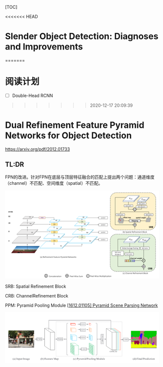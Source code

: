 [TOC]

<<<<<<< HEAD
# Slender Object Detection: Diagnoses and Improvements
=======
# 阅读计划

- [ ] Double-Head RCNN
>>>>>>> 2020-12-17 20:09:39

# Dual Refinement Feature Pyramid Networks for Object Detection

https://arxiv.org/pdf/2012.01733

## TL:DR

FPN的改进。针对FPN在底层与顶层特征融合的匹配上提出两个问题：通道维度（channel）不匹配、空间维度（spatial）不匹配。

![image-20201204172812866](image/image-20201204172812866.png)



SRB: Spatial Refinement Block

CRB: ChannelRefinement Block

PPM: Pyramid Pooling Module [[1612.01105\] Pyramid Scene Parsing Network](https://arxiv.org/abs/1612.01105)

![image-20201204173012451](image/image-20201204173012451.png)

